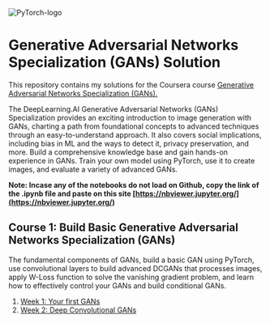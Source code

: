 
![PyTorch-logo](https://upload.wikimedia.org/wikipedia/commons/9/96/Pytorch_logo.png)

# Generative Adversarial Networks Specialization (GANs) Solution

This repository contains my solutions for the Coursera course [Generative Adversarial Networks Specialization (GANs).](https://www.coursera.org/specializations/generative-adversarial-networks-gans)  

The DeepLearning.AI Generative Adversarial Networks (GANs) Specialization provides an exciting introduction to image generation with GANs, charting a path from foundational concepts to advanced techniques through an easy-to-understand approach. It also covers social implications, including bias in ML and the ways to detect it, privacy preservation, and more. Build a comprehensive knowledge base and gain hands-on experience in GANs. Train your own model using PyTorch, use it to create images, and evaluate a variety of advanced GANs.  

**Note: Incase any of the notebooks do not load on Github, copy the link of the .ipynb file and paste on this site [https://nbviewer.jupyter.org/](https://nbviewer.jupyter.org/)**

## Course 1: Build Basic Generative Adversarial Networks Specialization (GANs)

The fundamental components of GANs, build a basic GAN using PyTorch, use convolutional layers to build advanced DCGANs that processes images, apply W-Loss function to solve the vanishing gradient problem, and learn how to effectively control your GANs and build conditional GANs.

1. [Week 1: Your first GANs](Course%201/Week%201/Week1%20Your%20First%20GAN.ipynb)
2. [Week 2: Deep Convolutional GANs](Course%201/Week%202/Week2%20Deep%20Convolutional%20GANs.ipynb)
